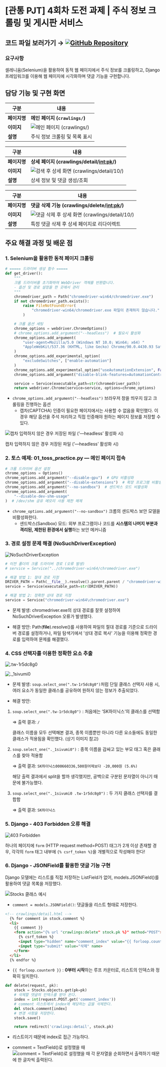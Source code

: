 #  [관통 PJT] 4회차 도전 과제 | 주식 정보 크롤링 및 게시판 서비스

## 코드 파일 보러가기 → [![GitHub Repository](https://img.shields.io/badge/GitHub-ajjoona--git/pjt--04-yellow?style=flat&logo=github)](https://github.com/ajjoona-git/pjt-04.git)


### 요구사항
셀레니움(Selenium)을 활용하여 동적 웹 페이지에서 주식 정보를 크롤링하고, Django 프레임워크를 이용해 웹 페이지에 시각화하며 댓글 기능을 구현합니다.

## 담당 기능 및 구현 화면

| 구분 | 내용 |
| --- | --- |
| **페이지명** | **메인 페이지 (`crawlings/`)** |
| **이미지** | ![메인 페이지 (crawlings/)](../images/pjt-04_8.png) |
| **설명** | 주식 정보 크롤링 및 목록 표시 |

| 구분 | 내용 |
| --- | --- |
| **페이지명** | **상세 페이지 (crawlings/detail/<int:pk>/)** |
| **이미지** | ![검색 후 상세 화면 (crawlings/detail/10/)](../images/pjt-04_9.png) |
| **설명** | 상세 정보 및 댓글 생성/조회 |

| 구분 | 내용 |
| --- | --- |
| **페이지명** | **댓글 삭제 기능 (crawlings/delete/<int:pk>/)** |
| **이미지** | ![댓글 삭제 후 상세 화면 (crawlings/detail/10/)](../images/pjt-04_10.png) |
| **설명** | 특정 댓글 삭제 후 상세 페이지로 리다이렉트 |

## 주요 해결 과정 및 배운 점

### 1. Selenium을 활용한 동적 페이지 크롤링

```python
# ===== 드라이버 생성 함수 =====
def get_driver():
    """
    크롬 드라이버를 초기화하여 WebDriver 객체를 반환합니다.
    - 옵션 및 경로 설정을 한 곳에서 관리
    """
    chromedriver_path = Path("chromedriver-win64/chromedriver.exe")
    if not chromedriver_path.exists():
        raise FileNotFoundError(
            "chromedriver-win64/chromedriver.exe 파일이 존재하지 않습니다."
        )

    # 크롬 옵션 세팅
    chrome_options = webdriver.ChromeOptions()
    # chrome_options.add_argument("--headless")  # 필요시 활성화
    chrome_options.add_argument(
        "user-agent=Mozilla/5.0 (Windows NT 10.0; Win64; x64) "
        "AppleWebKit/537.36 (KHTML, like Gecko) Chrome/90.0.4430.93 Safari/537.36"
    )
    chrome_options.add_experimental_option(
        "excludeSwitches", ["enable-automation"]
    )
    chrome_options.add_experimental_option("useAutomationExtension", False)
    chrome_options.add_argument("disable-blink-features=AutomationControlled")

    service = Service(executable_path=str(chromedriver_path))
    return webdriver.Chrome(service=service, options=chrome_options)
```

- `chrome_options.add_argument("--headless")` 브라우저 창을 띄우지 않고 크롤링을 진행하는 옵션
    - 캡차(CAPTCHA) 인증이 필요한 페이지에서는 사용할 수 없음을 확인했다. 이 경우 해당 옵션을 주석 처리하고 직접 인증해야 원하는 페이지 정보를 저장할 수 있다.

![캡차 입력하지 않은 경우 저장된 파일 (’—headless’ 활성화 시)](../images/pjt-04_1.png)

캡차 입력하지 않은 경우 저장된 파일 (’—headless’ 활성화 시)

### 2. 토스 예제: 01_toss_practice.py — 메인 페이지 접속

```python
# 크롬 드라이버 옵션 설정
chrome_options = Options()
chrome_options.add_argument("--disable-gpu")  # GPU 비활성화
chrome_options.add_argument("--disable-extensions")  # 확장 프로그램 비활성화
chrome_options.add_argument("--no-sandbox")  # 샌드박스 모드 비활성화
chrome_options.add_argument(
    "--disable-dev-shm-usage"
)  # /dev/shm 공유 메모리 사용 제한 해제
```

- `chrome_options.add_argument("--no-sandbox")` 크롬의 샌드박스 보안 모델을 비활성화한다.
    - 샌드박스(Sandbox) 모드: 외부 프로그램이나 코드를 **시스템의 나머지 부분과 격리된, 제한된 환경에서 실행**하는 보안 메커니즘

### 3. 경로 설정 문제 해결 (NoSuchDriverException)

![NoSuchDriverException](../images/pjt-04_2.png)

```python
# 이전 폴더의 크롬 드라이버 경로 (오류 발생)
# service = Service("../chromedriver-win64/chromedriver.exe")

# 해결 방법 1: 절대 경로 지정
DRIVER_PATH = Path(__file__).resolve().parent.parent / "chromedriver-win64" / "chromedriver.exe"
service = Service(executable_path=str(DRIVER_PATH))

# 해결 방법 2: 정확한 상대 경로 지정
service = Service("chromedriver-win64\chromedriver.exe")
```
- 문제 발생: chromedriver.exe의 상대 경로를 잘못 설정하여 NoSuchDriverException 오류가 발생했다.

- 해결 방안: Path(__file__).resolve()를 사용하여 파일의 절대 경로를 기준으로 드라이버 경로를 설정하거나, 파일 탐색기에서 '상대 경로 복사' 기능을 이용해 정확한 경로를 입력하여 문제를 해결했다.


### 4. CSS 선택자를 이용한 정확한 요소 추출

![.tw-1r5dc8g0](../images/pjt-04_3.png)

![._1sivumi0](../images/pjt-04_4.png)
- 문제 발생: `soup.select_one(".tw-1r5dc8g0")`처럼 단일 클래스 선택자 사용 시, 여러 요소가 동일한 클래스를 공유하여 원하지 않는 정보가 추출되었다.

- 해결 방안:
1. `soup.select_one(".tw-1r5dc8g0")` : 처음에는 ‘SK하이닉스’의 클래스를 선택함

    ⇒ 출력 결과: `/`

    클래스 이름을 모두 선택해본 결과, 종목 이름뿐만 아니라 다른 요소들에도 동일한 클래스가 적용됨을 확인했다. (상기 이미지 참고)

2. `soup.select_one("._1sivumi0")` : 종목 이름을 감싸고 있는 부모 태그 혹은 클래스를 찾아 적용함

    ⇒ 출력 결과: `SK하이닉스000660336,500원어제보다 -20,000원 (5.6%)`

    해당 출력 결과에서 split을 할까 생각했지만, 공백으로 구분된 문자열이 아니기 때문에 불가능했다.

3. `soup.select_one("._1sivumi0 .tw-1r5dc8g0")` : 두 가지 클래스 선택자를 결합함

    ⇒ 출력 결과: `SK하이닉스`


### 5. Django - 403 Forbidden 오류 해결

![403 Forbidden](../images/pjt-04_5.png)

하나의 페이지에 `form` (HTTP request method=POST) 태그가 2개 이상 존재할 경우, 각각의 `form` 태그 내부에 `{% csrf_token %}`을 개별적으로 작성해야 한다!

### 6. Django - JSONField를 활용한 댓글 기능 구현

Django 모델에는 리스트를 직접 저장하는 ListField가 없어, models.JSONField()를 활용하여 댓글 목록을 저장했다.

![Stocks 클래스 예시](../images/pjt-04_6.png)

- `comment = models.JSONField()`: 댓글들을 리스트 형태로 저장한다.

```html
<!-- crawlings/detail.html -->
  {% for comment in stock.comment %}
  <li>
    {{ comment }}
    <form action="{% url "crawlings:delete" stock.pk %}" method="POST">
      {% csrf_token %}
      <input type="hidden" name="comment_index" value="{{ forloop.counter0 }}">
      <input type="submit" value="삭제" name>
    </form>
  </li>
  {% endfor %}
```

- `{{ forloop.counter0 }}` : **0부터 시작**하는 루프 카운터로, 리스트의 인덱스와 정확히 일치한다.

```python
def delete(request, pk):
    stock = Stocks.objects.get(pk=pk)
    # 삭제할 댓글의 인덱스를 받아 온다.
    index = int(request.POST.get('comment_index'))
    # comment 리스트에서 index에 해당하는 값을 삭제한다.
    del stock.comment[index]
    # 변경 사항을 저장한다.
    stock.save()

    return redirect('crawlings:detail', stock.pk)
```

- 리스트이기 때문에 index로 접근 가능하다.


- comment = TextField()로 설정했을 때
![comment = TextField()로 설정했을 때](../images/pjt-04_7.png)
각 문자열을 순회하면서 출력하기 때문에 한 글자씩 출력된다.